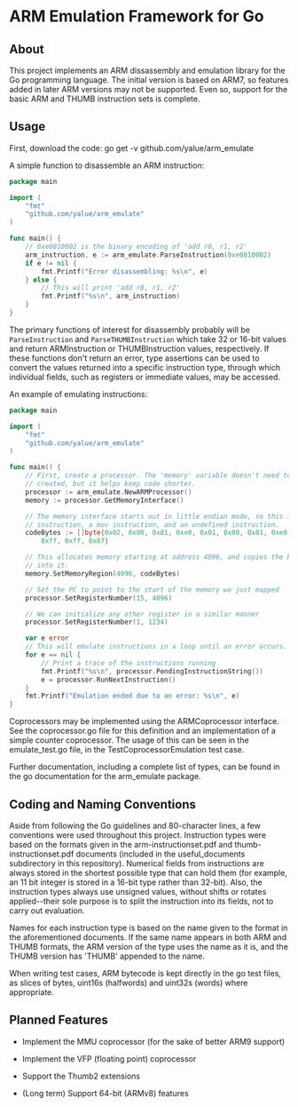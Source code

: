 ARM Emulation Framework for Go
==================================

About
-----
This project implements an ARM dissassembly and emulation library for the Go
programming language. The initial version is based on ARM7, so features added
in later ARM versions may not be supported. Even so, support for the basic ARM
and THUMB instruction sets is complete.

Usage
-----
First, download the code:
    go get -v github.com/yalue/arm_emulate

A simple function to disassemble an ARM instruction:
```go
package main

import (
    "fmt"
    "github.com/yalue/arm_emulate"
)

func main() {
    // 0xe0810002 is the binary encoding of 'add r0, r1, r2'
    arm_instruction, e := arm_emulate.ParseInstruction(0xe0810002)
    if e != nil {
        fmt.Printf("Error disassembling: %s\n", e)
    } else {
        // This will print 'add r0, r1, r2'
        fmt.Printf("%s\n", arm_instruction)
    }
}
```
The primary functions of interest for disassembly probably will be
`ParseInstruction` and `ParseTHUMBInstruction` which take 32 or 16-bit values
and return ARMInstruction or THUMBInstruction values, respectively. If these
functions don't return an error, type assertions can be used to convert the
values returned into a specific instruction type, through which individual
fields, such as registers or immediate values, may be accessed.

An example of emulating instructions:
```go
package main

import (
    "fmt"
    "github.com/yalue/arm_emulate"
)

func main() {
    // First, create a processor. The 'memory' variable doesn't need to be
    // created, but it helps keep code shorter.
    processor := arm_emulate.NewARMProcessor()
    memory := processor.GetMemoryInterface()

    // The memory interface starts out in little endian mode, so this is an add
    // instruction, a mov instruction, and an undefined instruction.
    codeBytes := []byte{0x02, 0x00, 0x81, 0xe0, 0x01, 0x00, 0x81, 0xe0, 0xff,
        0xff, 0xff, 0x07}

    // This allocates memory starting at address 4096, and copies the bytes
    // into it.
    memory.SetMemoryRegion(4096, codeBytes)

    // Set the PC to point to the start of the memory we just mapped
    processor.SetRegisterNumber(15, 4096)

    // We can initialize any other register in a similar manner
    processor.SetRegisterNumber(1, 1234)

    var e error
    // This will emulate instructions in a loop until an error occurs.
    for e == nil {
        // Print a trace of the instructions running
        fmt.Printf("%s\n", processor.PendingInstructionString())
        e = processor.RunNextInstruction()
    }
    fmt.Printf("Emulation ended due to an error: %s\n", e)
}
```

Coprocessors may be implemented using the ARMCoprocessor interface. See the
coprocessor.go file for this definition and an implementation of a simple
counter coprocessor. The usage of this can be seen in the emulate_test.go file,
in the TestCoprocessorEmulation test case.

Further documentation, including a complete list of types, can be found in the
go documentation for the arm_emulate package.

Coding and Naming Conventions
-----------------------------
Aside from following the Go guidelines and 80-character lines, a few
conventions were used throughout this project. Instruction types were based on
the formats given in the arm-instructionset.pdf and thumb-instructionset.pdf
documents (included in the useful\_documents subdirectory in this repository).
Numerical fields from instructions are always stored in the shortest possible
type that can hold them (for example, an 11 bit integer is stored in a 16-bit
type rather than 32-bit). Also, the instruction types always use unsigned
values, without shifts or rotates applied--their sole purpose is to split the
instruction into its fields, not to carry out evaluation.

Names for each instruction type is based on the name given to the format in
the aforementioned documents. If the same name appears in both ARM and THUMB
formats, the ARM version of the type uses the name as it is, and the THUMB
version has 'THUMB' appended to the name.

When writing test cases, ARM bytecode is kept directly in the go test files,
as slices of bytes, uint16s (halfwords) and uint32s (words) where appropriate.

Planned Features
----------------

 - Implement the MMU coprocessor (for the sake of better ARM9 support)

 - Implement the VFP (floating point) coprocessor

 - Support the Thumb2 extensions

 - (Long term) Support 64-bit (ARMv8) features

